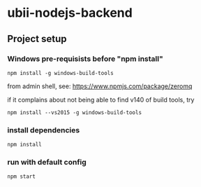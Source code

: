 # ubii-nodejs-backend

## Project setup


### Windows pre-requisists before "npm install"
```
npm install -g windows-build-tools
```
from admin shell, see: https://www.npmjs.com/package/zeromq

if it complains about not being able to find v140 of build tools, try
```
npm install --vs2015 -g windows-build-tools
```

### install dependencies

```
npm install
```

### run with default config
```
npm start